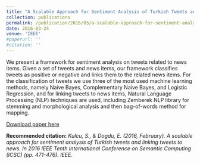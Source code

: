 ```yaml
---
title: "A Scalable Approach for Sentiment Analysis of Turkish Tweets and Linking Tweets to News"
collection: publications
permalink: /publication/2016/03/a-scalable-approach-for-sentiment-analysis
date: 2016-03-24
venue: 'IEEE'
#paperurl: ''
#citation: ''
---
```

We present a framework for sentiment analysis on tweets related to news items. Given a set of tweets and news items, our framework classifies tweets as positive or negative and links them to the related news items. For the classification of tweets we use three of the most used machine learning methods, namely Naive Bayes, Complementary Naive Bayes, and Logistic Regression, and for linking tweets to news items, Natural Language Processing (NLP) techniques are used, including Zemberek NLP library for stemming and morphological analysis and then bag-of-words method for mapping.

[Download paper here](https://ieeexplore.ieee.org/document/7439388)

<b>Recommended citation:</b> *Kulcu, S., & Dogdu, E. (2016, February). A scalable approach for sentiment analysis of Turkish tweets and linking tweets to news. In 2016 IEEE Tenth International Conference on Semantic Computing (ICSC) (pp. 471-476). IEEE.*
